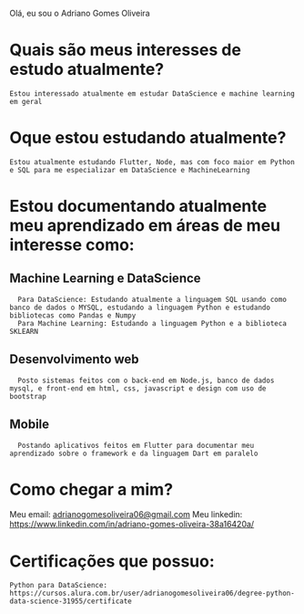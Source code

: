 Olá, eu sou o Adriano Gomes Oliveira
  # Quais são meus interesses de estudo atualmente?
    Estou interessado atualmente em estudar DataScience e machine learning em geral
  # Oque estou estudando atualmente?
    Estou atualmente estudando Flutter, Node, mas com foco maior em Python e SQL para me especializar em DataScience e MachineLearning
  # Estou documentando atualmente meu aprendizado em áreas de meu interesse como:
   ## Machine Learning e DataScience
      Para DataScience: Estudando atualmente a linguagem SQL usando como banco de dados o MYSQL, estudando a linguagem Python e estudando bibliotecas como Pandas e Numpy
      Para Machine Learning: Estudando a linguagem Python e a biblioteca SKLEARN
   ## Desenvolvimento web
      Posto sistemas feitos com o back-end em Node.js, banco de dados mysql, e front-end em html, css, javascript e design com uso de bootstrap
   ## Mobile
      Postando aplicativos feitos em Flutter para documentar meu aprendizado sobre o framework e da linguagem Dart em paralelo
      
  # Como chegar a mim?
  Meu email: adrianogomesoliveira06@gmail.com
  Meu linkedin: https://www.linkedin.com/in/adriano-gomes-oliveira-38a16420a/

  # Certificações que possuo:  
    Python para DataScience: https://cursos.alura.com.br/user/adrianogomesoliveira06/degree-python-data-science-31955/certificate
      
      
      

<!---
adriano06-tech/adriano06-tech is a ✨ special ✨ repository because its `README.md` (this file) appears on your GitHub profile.
You can click the Preview link to take a look at your changes.
--->
